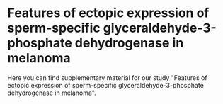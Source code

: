 # Features of ectopic expression of sperm-specific glyceraldehyde-3-phosphate dehydrogenase in melanoma
Here you can find supplementary material for our study "Features of ectopic expression of sperm-specific glyceraldehyde-3-phosphate dehydrogenase in melanoma".
